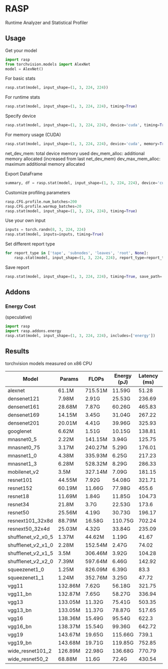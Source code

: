 # RASP

Runtime Analyzer and Statistical Profiler

## Usage

Get your model

```python
import rasp
from torchvision.models import AlexNet
model = AlexNet()
```

For basic stats

```python
rasp.stat(model, input_shape=(1, 3, 224, 224))
```

For runtime stats

```python
rasp.stat(model, input_shape=(1, 3, 224, 224), timing=True)
```

Specify device

```python
rasp.stat(model, input_shape=(1, 3, 224, 224), device='cuda', timing=True)
```

For memory usage (CUDA)

```python
rasp.stat(model, input_shape=(1, 3, 224, 224), device='cuda', memory=True)
```

net_dev_mem: total device memory used
dev_mem_alloc: additional memory allocated (increased from last net_dev_mem)
dev_max_mem_alloc: maximum additional memory allocated

Export DataFrame

```python
summary, df = rasp.stat(model, input_shape=(1, 3, 224, 224), device='cuda', timing=True, print_only=False)
```

Customize profiling parameters

```python
rasp.CFG.profile.num_batches=200
rasp.CFG.profile.warmup_batches=20
rasp.stat(model, input_shape=(1, 3, 224, 224), timing=True)
```

Use your own input

```python
inputs = torch.randn(8, 3, 224, 224)
rasp.stat(model, inputs=inputs, timing=True)
```

Set different report type

```python
for report_type in ['tape', 'subnodes', 'leaves', 'root', None]:
    rasp.stat(model, input_shape=(1, 3, 224, 224), report_type=report_type, timing=True)
```

Save report

```python
rasp.stat(model, input_shape=(1, 3, 224, 224), timing=True, save_path='./reports')
```

## Addons

### Energy Cost

(speculative)

```python
import rasp
import rasp.addons.energy
rasp.stat(model, input_shape=(1, 3, 224, 224), includes=['energy'])
```

## Results

torchvision models measured on x86 CPU

Model | Params | FLOPs | Energy (pJ) | Latency (ms) | FLOPS
---|---|---|---|---|---
alexnet | 61.1M | 715.51M | 11.59G | 51.28 | 13.95G
densenet121 | 7.98M | 2.91G | 25.53G | 236.69 | 12.28G
densenet161 | 28.68M | 7.87G | 60.26G | 465.83 | 16.89G
densenet169 | 14.15M | 3.45G | 31.04G | 267.22 | 12.91G
densenet201 | 20.01M | 4.41G | 39.96G | 325.93 | 13.53G
googlenet | 6.62M | 1.51G | 10.15G | 138.81 | 10.89G
mnasnet0_5 | 2.22M | 141.15M | 3.94G | 125.75 | 1.12G
mnasnet0_75 | 3.17M | 240.27M | 5.29G | 176.01 | 1.37G
mnasnet1_0 | 4.38M | 335.93M | 6.25G | 217.23 | 1.55G
mnasnet1_3 | 6.28M | 528.32M | 8.29G | 286.33 | 1.85G
mobilenet_v2 | 3.5M | 327.14M | 7.09G | 181.15 | 1.81G
resnet101 | 44.55M | 7.92G | 54.08G | 321.71 | 24.63G
resnet152 | 60.19M | 11.66G | 77.98G | 455.6 | 25.59G
resnet18 | 11.69M | 1.84G | 11.85G | 104.73 | 17.59G
resnet34 | 21.8M | 3.7G | 22.53G | 173.6 | 21.29G
resnet50 | 25.56M | 4.19G | 30.73G | 196.17 | 21.36G
resnext101_32x8d | 88.79M | 16.58G | 110.75G | 702.24 | 23.61G
resnext50_32x4d | 25.03M | 4.32G | 33.84G | 235.09 | 18.37G
shufflenet_v2_x0_5 | 1.37M | 44.62M | 1.19G | 41.67 | 1.07G
shufflenet_v2_x1_0 | 2.28M | 152.54M | 2.47G | 74.02 | 2.06G
shufflenet_v2_x1_5 | 3.5M | 306.46M | 3.92G | 104.28 | 2.94G
shufflenet_v2_x2_0 | 7.39M | 597.64M | 6.46G | 142.92 | 4.18G
squeezenet1_0 | 1.25M | 826.09M | 6.39G | 83.3 | 9.92G
squeezenet1_1 | 1.24M | 352.76M | 3.25G | 47.72 | 7.39G
vgg11 | 132.86M | 7.62G | 56.18G | 321.75 | 23.68G
vgg11_bn | 132.87M | 7.65G | 58.27G | 336.94 | 22.7G
vgg13 | 133.05M | 11.32G | 75.41G | 503.35 | 22.49G
vgg13_bn | 133.05M | 11.37G | 78.87G | 517.65 | 21.97G
vgg16 | 138.36M | 15.49G | 95.54G | 622.3 | 24.88G
vgg16_bn | 138.37M | 15.54G | 99.36G | 642.72 | 24.18G
vgg19 | 143.67M | 19.65G | 115.66G | 739.1 | 26.58G
vgg19_bn | 143.68M | 19.71G | 119.85G | 752.85 | 26.18G
wide_resnet101_2 | 126.89M | 22.98G | 136.68G | 770.79 | 29.82G
wide_resnet50_2 | 68.88M | 11.6G | 72.4G | 430.54 | 26.94G
